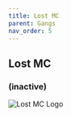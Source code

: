 ```yaml
---
title: Lost MC
parent: Gangs
nav_order: 5
---
```


## Lost MC
### (inactive)

![Lost MC Logo](https://wallpapercave.com/wp/wp10609300.jpg)
